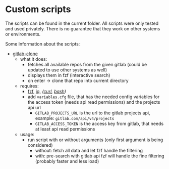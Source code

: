 # Custom scripts

The scripts can be found in the current folder.
All scripts were only tested and used privately. There is no guarantee that they work on other systems or environments.

Some Information about the scripts:
- [gitlab-clone](./gitlab-search-and-clone.sh)
  - what it does:
    - fetches all available repos from the given gitlab (could be updated to use other systems as well)
    - displays them in fzf (interactive search)
    - on enter -> clone that repo into current directory
  - requires:
    - [fzf](https://github.com/junegunn/fzf), [jq](https://github.com/stedolan/jq), *([curl](https://curl.haxx.se/), [bash](https://www.gnu.org/software/bash/))*
    - add `variables.cfg` file, that has the needed config variables for the access token (needs api read permissions) and the projects api url
      - `GITLAB_PROJECTS_URL` is the url to the gitlab projects api, example: `gitlab.com/api/v4/projects`
      - `GITLAB_ACCESS_TOKEN` is the access key from gitlab, that needs at least api read permissions
  - usage:
    - run script with or without arguments (only first argument is being considered)
      - without: fetch all data and let fzf handle the filtering
      - with: pre-search with gitlab api fzf will handle the fine filtering (probably faster and less load)
